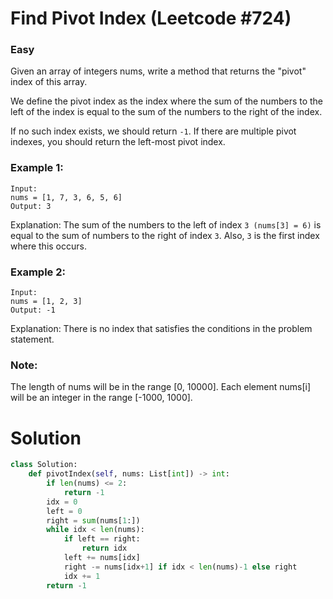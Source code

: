 Find Pivot Index (Leetcode #724)
===============================
### Easy
Given an array of integers nums, write a method that returns the "pivot" index of this array.

We define the pivot index as the index where the sum of the numbers to the left of the index is equal to the sum of the numbers to the right of the index.

If no such index exists, we should return `-1`. If there are multiple pivot indexes, you should return the left-most pivot index.

### Example 1:
```
Input: 
nums = [1, 7, 3, 6, 5, 6]
Output: 3
```
Explanation: 
The sum of the numbers to the left of index `3 (nums[3] = 6)` is equal to the sum of numbers to the right of index `3`.
Also, `3` is the first index where this occurs.
 

### Example 2:
```
Input: 
nums = [1, 2, 3]
Output: -1
```
Explanation: 
There is no index that satisfies the conditions in the problem statement.
 
### Note:

The length of nums will be in the range [0, 10000].
Each element nums[i] will be an integer in the range [-1000, 1000].

Solution
========
```python
class Solution:
    def pivotIndex(self, nums: List[int]) -> int:
        if len(nums) <= 2:
            return -1
        idx = 0
        left = 0
        right = sum(nums[1:])
        while idx < len(nums):
            if left == right:
                return idx
            left += nums[idx]
            right -= nums[idx+1] if idx < len(nums)-1 else right
            idx += 1
        return -1        
```
